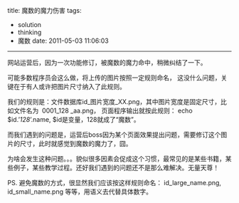 title: 魔数的魔力伤害
tags:
  - solution
  - thinking
  - 魔数
date: 2011-05-03 11:06:03
---

网站运营后，因为一次功能修订，被魔数的魔力命中，稍微纠结了一下。

可能多数程序员会这么做，将上传的图片按照一定规则命名， 这没什么问题，关键在于有人或许把图片尺寸纳入了此规则。

我们的规则是：文件数据库id_图片宽度_XX.png，其中图片宽度是固定尺寸，比如文件名为  0001_128 _aa.png， 页面程序输出就按此规则： echo $id.&#8217;_128_&#8217;.name, $id是变量，128就成了“魔数”。

而我们遇到的问题是，运营后boss因为某个页面效果提出问题，需要修订这个图片的尺寸，此时就感觉到魔数的魔力了，囧。

为啥会发生这种问题。。。貌似很多因素会促成这个习惯，最常见的是某些书籍，某些例子，某些教学过程。还好我们遇到的问题还不是那么难解决。无量天尊！

PS. 避免魔数的方式，很显然我们应该按这样规则命名： id_large_name.png, id_small_name.png 等等，用语义去代替具体数字。